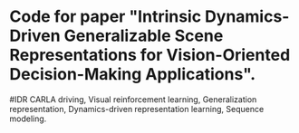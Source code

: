 # Code for paper "Intrinsic Dynamics-Driven Generalizable Scene Representations for Vision-Oriented Decision-Making Applications".
#IDR
CARLA driving, Visual reinforcement learning, Generalization representation, Dynamics-driven representation learning, Sequence modeling.
